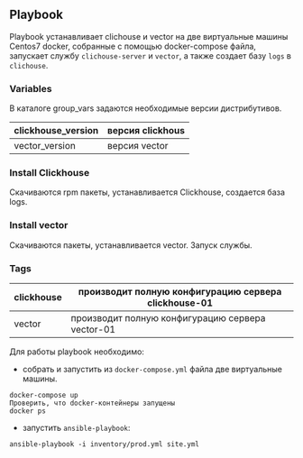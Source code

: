 ## Playbook

Playbook устанавливает clichouse и vector на две виртуальные машины Centos7 docker, собранные с помощью docker-compose файла, запускает службу `clichouse-server` и `vector`, а также создает базу `logs` в `clichouse`. 

### Variables
В каталоге group_vars задаются необходимые версии дистрибутивов.

|clickhouse_version|версия clickhous| 
|-|--------|
|vector_version|версия vector|

    
### Install Clickhouse
Скачиваются rpm пакеты, устанавливается Clickhouse, создается база logs. 
 
### Install vector
Скачиваются пакеты, устанавливается vector. Запуск службы.

### Tags
|clickhouse|производит полную конфигурацию сервера clickhouse-01| 
|-|--------|
|vector|производит полную конфигурацию сервера vector-01|
    
   
Для работы playbook необходимо:
 - собрать и запустить из `docker-compose.yml` файла две виртуальные машины.
```shell
docker-compose up
Проверить, что docker-контейнеры запущены
docker ps
```
 - запустить `ansible-playbook`:
```shell
ansible-playbook -i inventory/prod.yml site.yml
```
